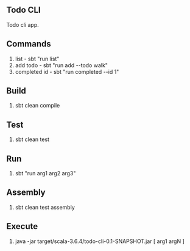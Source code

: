 Todo CLI
--------
Todo cli app.

Commands
--------
1. list - sbt "run list"
2. add todo - sbt "run add --todo walk"
3. completed id - sbt "run completed --id 1"

Build
-----
1. sbt clean compile

Test
----
1. sbt clean test

Run
---
1. sbt "run arg1 arg2 arg3"

Assembly
--------
1. sbt clean test assembly

Execute
-------
1. java -jar target/scala-3.6.4/todo-cli-0.1-SNAPSHOT.jar [ arg1 argN ]